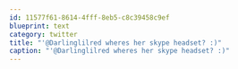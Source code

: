 ```yaml
---
id: 11577f61-8614-4fff-8eb5-c8c39458c9ef
blueprint: text
category: twitter
title: "'@Darlinglilred wheres her skype headset? :)"
caption: "'@Darlinglilred wheres her skype headset? :)"
---
```

